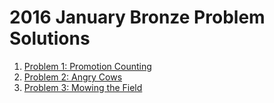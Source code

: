 # 2016 January Bronze Problem Solutions
1. [Problem 1: Promotion Counting](http://www.usaco.org/index.php?page=viewproblem2&cpid=591)
2. [Problem 2: Angry Cows](http://www.usaco.org/index.php?page=viewproblem2&cpid=592)
3. [Problem 3: Mowing the Field](http://www.usaco.org/index.php?page=viewproblem2&cpid=593)

